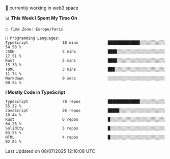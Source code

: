 🔭 currently working in web3 space

<!--START_SECTION:waka-->
📊 **This Week I Spent My Time On** 

```text
🕑︎ Time Zone: Europe/Paris

💬 Programming Languages: 
TypeScript               18 mins             ██████████████░░░░░░░░░░░   54.58 % 
JSON                     5 mins              ████░░░░░░░░░░░░░░░░░░░░░   17.51 % 
Rust                     5 mins              ████░░░░░░░░░░░░░░░░░░░░░   15.38 % 
TOML                     3 mins              ███░░░░░░░░░░░░░░░░░░░░░░   11.74 % 
Markdown                 0 secs              ░░░░░░░░░░░░░░░░░░░░░░░░░   00.54 % 
```

**I Mostly Code in TypeScript** 

```text
TypeScript               78 repos            ██████████████░░░░░░░░░░░   55.32 % 
JavaScript               26 repos            █████░░░░░░░░░░░░░░░░░░░░   18.44 % 
Rust                     6 repos             █░░░░░░░░░░░░░░░░░░░░░░░░   04.26 % 
Solidity                 5 repos             █░░░░░░░░░░░░░░░░░░░░░░░░   03.55 % 
HTML                     4 repos             █░░░░░░░░░░░░░░░░░░░░░░░░   02.84 % 
```




 Last Updated on 08/07/2025 12:10:08 UTC
<!--END_SECTION:waka-->
